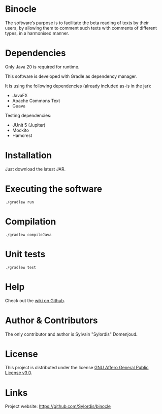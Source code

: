 # Binocle
The software’s purpose is to facilitate the beta reading of texts by their users, by allowing them to comment such texts with comments of different types, in a harmonised manner.

# Dependencies

Only Java 20 is required for runtime.

This software is developed with Gradle as dependency manager.

It is using the following dependencies (already included as-is in the jar):

- JavaFX
- Apache Commons Text
- Guava

Testing dependencies:

- JUnit 5 (Jupiter)
- Mockito
- Hamcrest

# Installation

Just download the latest JAR.

# Executing the software

`./gradlew run`

# Compilation

`./gradlew compileJava`

# Unit tests

`./gradlew test`

# Help
Check out the [wiki on Github](https://github.com/Sylordis/csv-reorganiser/wiki).

# Author & Contributors
The only contributor and author is Sylvain "Sylordis" Domenjoud.

# License
This project is distributed under the license [GNU Affero General Public License v3.0](https://www.gnu.org/licenses/agpl-3.0.en.html).

# Links
Project website: https://github.com/Sylordis/binocle
